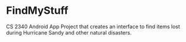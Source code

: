 FindMyStuff
===========

CS  2340 Android App Project that creates an interface to find items lost during Hurricane Sandy and other natural disasters.

